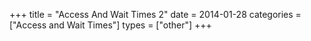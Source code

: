 +++
title = "Access And Wait Times 2"
date = 2014-01-28
categories = ["Access and Wait Times"]
types = ["other"]
+++
